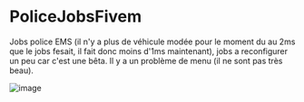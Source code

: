 # PoliceJobsFivem
Jobs police EMS (il n'y a plus de véhicule modée pour le moment du au 2ms que le jobs fesait, il fait donc moins d'1ms maintenant), jobs a reconfigurer un peu car c'est une bêta. Il y a un problème de menu (il ne sont pas très beau).


![image](https://user-images.githubusercontent.com/106872254/172000663-14393350-9a27-45b3-8064-9f07478123cf.png)
